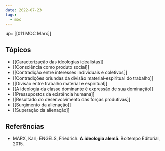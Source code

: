 ```yaml
---
date: 2022-07-23
tags:
  - moc 
---
```

up:: [[011 MOC Marx]]

## Tópicos
- [[Caracterização das ideologias idealistas]]
- [[Consciência como produto social]]
- [[Contradição entre interesses individuais e coletivos]]
- [[Contradições oriundas da divisão material-espiritual do trabalho]]
- [[Divisão entre trabalho material e espiritual]]
- [[A ideologia da classe dominante é expressão de sua dominação]]
- [[Pressupostos da existência humana]]
- [[Resultado do desenvolvimento das forças produtivas]]
- [[Surgimento da alienação]]
- [[Superação da alienação]]

## Referências
- MARX, Karl; ENGELS, Friedrich. **A ideologia alemã**. Boitempo Editorial, 2015.